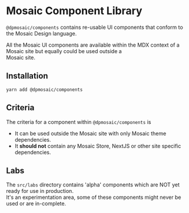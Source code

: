 # Mosaic Component Library

`@dpmosaic/components` contains re-usable UI components that conform to the Mosaic Design language.

All the Mosaic UI components are available within the MDX context of a Mosaic site but equally could be used outside a  
Mosaic site.

## Installation

`yarn add @dpmosaic/components`

## Criteria

The criteria for a component within `@dpmosaic/components` is

- It can be used outside the Mosaic site with only Mosaic theme dependencies.
- It **should not** contain any Mosaic Store, NextJS or other site specific dependencies.

## Labs

The `src/labs` directory contains 'alpha' components which are NOT yet ready for use in production.  
It's an experimentation area, some of these components might never be used or are in-complete.
